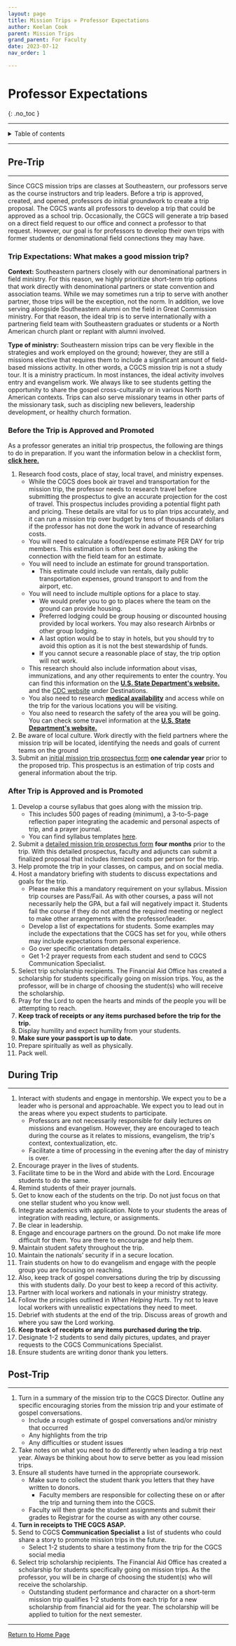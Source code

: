```yaml
---
layout: page
title: Mission Trips » Professor Expectations
author: Keelan Cook
parent: Mission Trips
grand_parent: For Faculty
date: 2023-07-12
nav_order: 1

---
```


# Professor Expectations
{: .no_toc }

---

<details closed markdown="block">
  <summary>
    Table of contents
  </summary>
  {: .text-delta }
1. TOC
{:toc}
</details>

---

## Pre-Trip

---

Since CGCS mission trips are classes at Southeastern, our professors serve as the course instructors and trip leaders. Before a trip is approved, created, and opened, professors do initial groundwork to create a trip proposal. The CGCS wants all professors to develop a trip that could be approved as a school trip. Occasionally, the CGCS will generate a trip based on a direct field request to our office and connect a professor to that request. However, our goal is for professors to develop their own trips with former students or denominational field connections they may have. 

### Trip Expectations: What makes a good mission trip?

**Context:** Southeastern partners closely with our denominational partners in field ministry. For this reason, we highly prioritize short-term trip options that work directly with denominational partners or state convention and association teams. While we may sometimes run a trip to serve with another partner, those trips will be the exception, not the norm. In addition, we love serving alongside Southeastern alumni on the field in Great Commission ministry. For that reason, the ideal trip is to serve internationally with a partnering field team with Southeastern graduates or students or a North American church plant or replant with alumni involved. 

**Type of ministry:** Southeastern mission trips can be very flexible in the strategies and work employed on the ground; however, they are still a missions elective that requires them to include a significant amount of field-based missions activity. In other words, a CGCS mission trip is not a study tour. It is a ministry practicum. In most instances, the ideal activity involves entry and evangelism work. We always like to see students getting the opportunity to share the gospel cross-culturally or in various North American contexts. Trips can also serve missionary teams in other parts of the missionary task, such as discipling new believers, leadership development, or healthy church formation. 


### Before the Trip is Approved and Promoted
As a professor generates an initial trip prospectus, the following are things to do in preparation. If you want the information below in a checklist form, **[click here.](/for-faculty/mission-trips-faculty/prospectus-checklist.html)**

1. Research food costs, place of stay, local travel, and ministry expenses. 
   * While the CGCS does book air travel and transportation for the mission trip, the professor needs to research travel before submitting the prospectus to give an accurate projection for the cost of travel. This prospectus includes providing a potential flight path and pricing. These details are vital for us to plan trips accurately, and it can run a mission trip over budget by tens of thousands of dollars if the professor has not done the work in advance of researching costs. 
   * You will need to calculate a food/expense estimate PER DAY for trip members. This estimation is often best done by asking the connection with the field team for an estimate. 
   * You will need to include an estimate for ground transportation. 
      * This estimate could include van rentals, daily public transportation expenses, ground transport to and from the airport, etc. 
   * You will need to include multiple options for a place to stay. 
      * We would prefer you to go to places where the team on the ground can provide housing. 
      * Preferred lodging could be group housing or discounted housing provided by local workers. You may also research Airbnbs or other group lodging. 
      * A last option would be to stay in hotels, but you should try to avoid this option as it is not the best stewardship of funds. 
      * If you cannot secure a reasonable place of stay, the trip option will not work. 
   * This research should also include information about visas, immunizations, and any other requirements to enter the country. You can find this information on the  **[U.S. State Department's website.](https://travel.state.gov/content/travel.html)** and the [CDC website](https://wwwnc.cdc.gov/travel/) under Destinations.
   * You also need to research **[medical availability](https://wwwnc.cdc.gov/travel/)** and access while on the trip for the various locations you will be visiting.
   * You also need to research the safety of the area you will be going. You can check some travel information at the **[U.S. State Department's website.](https://travel.state.gov/content/travel.html)**
2. Be aware of local culture. Work directly with the field partners where the mission trip will be located, identifying the needs and goals of current teams on the ground
3. Submit an [initial mission trip prospectus form](https://www.thecgcs.org/prospectus/) **one calendar year** prior to the proposed trip. This prospectus is an estimation of trip costs and general information about the trip.

### After Trip is Approved and is Promoted

 1. Develop a course syllabus that goes along with the mission trip.
    * This includes 500 pages of reading (minimum), a 3-to-5-page reflection paper integrating the academic and personal aspects of trip, and a prayer journal.
    * You can find syllabus templates [here](/mission-center/mission-trips/syllabus-template.html/).
 2. Submit a [detailed mission trip prospectus form](https://www.thecgcs.org/15742-2/) **four months** prior to the trip. With this detailed prospectus, faculty and adjuncts can submit a finalized proposal that includes itemized costs per person for the trip.
 3. Help promote the trip in your classes, on campus, and on social media.
 4. Host a mandatory briefing with students to discuss expectations and goals for the trip.
    * Please make this a mandatory requirement on your syllabus. Mission trip courses are Pass/Fail. As with other courses, a pass will not necessarily help the GPA, but a fail will negatively impact it. Students fail the course if they do not attend the required meeting or neglect to make other arrangements with the professor/leader.
    * Develop a list of expectations for students. Some examples may include the expectations that the CGCS has set for you, while others may include expectations from personal experience.
    * Go over specific orientation details.
    * Get 1-2 prayer requests from each student and send to CGCS Communication Specialist.
 5. Select trip scholarship recipients. The Financial Aid Office has created a scholarship for students specifically going on mission trips. You, as the professor, will be in charge of choosing the student(s) who will receive the scholarship.
 6. Pray for the Lord to open the hearts and minds of the people you will be attempting to reach.
 7. **Keep track of receipts or any items purchased before the trip for the trip.**
 8. Display humility and expect humility from your students.
 9. **Make sure your passport is up to date.**
 10. Prepare spiritually as well as physically.
 11. Pack well.

## During Trip

---

1. Interact with students and engage in mentorship. We expect you to be a leader who is personal and approachable. We expect you to lead out in the areas where you expect students to participate. 
   * Professors are not necessarily responsible for daily lectures on missions and evangelism. However, they are encouraged to teach during the course as it relates to missions, evangelism, the trip's context, contextualization, etc. 
   * Facilitate a time of processing in the evening after the day of ministry is over. 
2. Encourage prayer in the lives of students. 
3. Facilitate time to be in the Word and abide with the Lord. Encourage students to do the same. 
4. Remind students of their prayer journals. 
5. Get to know each of the students on the trip. Do not just focus on that one stellar student who you know well. 
6. Integrate academics with application. Note to your students the areas of integration with reading, lecture, or assignments. 
7. Be clear in leadership. 
8. Engage and encourage partners on the ground. Do not make life more difficult for them. You are there to encourage and help them. 
9. Maintain student safety throughout the trip. 
10. Maintain the nationals’ security if in a secure location. 
11. Train students on how to do evangelism and engage with the people group you are focusing on reaching. 
12. Also, keep track of gospel conversations during the trip by discussing this with students daily. Do your best to keep a record of this activity. 
13. Partner with local workers and nationals in your ministry strategy. 
14. Follow the principles outlined in *When Helping Hurts*. Try not to leave local workers with unrealistic expectations they need to meet. 
15. Debrief with students at the end of the trip. Discuss areas of growth and where you saw the Lord working. 
16. **Keep track of receipts or any items purchased during the trip.**
17. Designate 1-2 students to send daily pictures, updates, and prayer requests to the CGCS Communications Specialist. 
18. Ensure students are writing donor thank you letters. 

## Post-Trip

---

1. Turn in a summary of the mission trip to the CGCS Director. Outline any specific encouraging stories from the mission trip and your estimate of gospel conversations. 
   * Include a rough estimate of gospel conversations and/or ministry that occurred
   * Any highlights from the trip
   * Any difficulties or student issues
2. Take notes on what you need to do differently when leading a trip next year. Always be thinking about how to serve better as you lead mission trips. 
3. Ensure all students have turned in the appropriate coursework.
   * Make sure to collect the student thank you letters that they have written to donors. 
     * Faculty members are responsible for collecting these on or after the trip and turning them into the CGCS.
   * Faculty will then grade the student assignments and submit their grades to Registrar for the course as with any other course.
4. **Turn in receipts to THE CGCS ASAP.**
5. Send to CGCS **Communication Specialist** a list of students who could share a story to promote mission trips in the future.
   * Select 1-2 students to share a testimony from the trip for the CGCS social media
6. Select trip scholarship recipients. The Financial Aid Office has created a scholarship for students specifically going on mission trips. As the professor, you will be in charge of choosing the student(s) who will receive the scholarship.
   * Outstanding student performance and character on a short-term mission trip qualifies 1-2 students from each trip for a new scholarship from financial aid for the year. The scholarship will be applied to tuition for the next semester. 

---

[Return to Home Page](/)